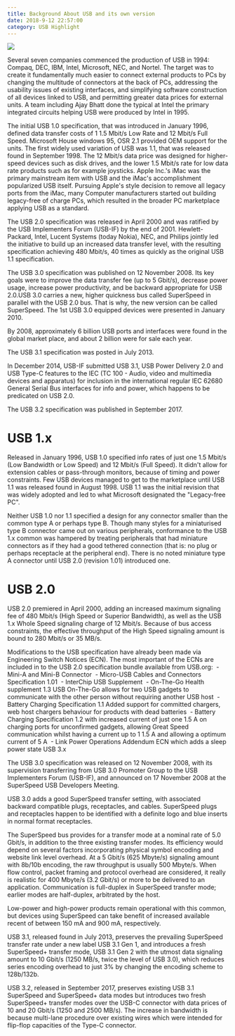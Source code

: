 ```yaml
---
title: Background About USB and its own version
date: 2018-9-12 22:57:00
category: USB Highlight
---
```


![](/img/3.jpg)

Several seven companies commenced the production of USB in 1994: Compaq, DEC, IBM, Intel, Microsoft, NEC, and Nortel. The target was to create it fundamentally much easier to connect external products to PCs by changing the multitude of connectors at the back of PCs, addressing the usability issues of existing interfaces, and simplifying software construction of all devices linked to USB, and permitting greater data prices for external units. A team including Ajay Bhatt done the typical at Intel the primary integrated circuits helping USB were produced by Intel in 1995.

<!-- more -->

The initial USB 1.0 specification, that was introduced in January 1996, defined data transfer costs of 1 1.5 Mbit/s Low Rate and 12 Mbit/s Full Speed. Microsoft House windows 95, OSR 2.1 provided OEM support for the units. The first widely used variation of USB was 1.1, that was released found in September 1998. The 12 Mbit/s data price was designed for higher-speed devices such as disk drives, and the lower 1.5 Mbit/s rate for low data rate products such as for example joysticks. Apple Inc.'s iMac was the primary mainstream item with USB and the iMac's accomplishment popularized USB itself. Pursuing Apple's style decision to remove all legacy ports from the iMac, many Computer manufacturers started out building legacy-free of charge PCs, which resulted in the broader PC marketplace applying USB as a standard.

The USB 2.0 specification was released in April 2000 and was ratified by the USB Implementers Forum (USB-IF) by the end of 2001. Hewlett-Packard, Intel, Lucent Systems (today Nokia), NEC, and Philips jointly led the initiative to build up an increased data transfer level, with the resulting specification achieving 480 Mbit/s, 40 times as quickly as the original USB 1.1 specification.

The USB 3.0 specification was published on 12 November 2008. Its key goals were to improve the data transfer fee (up to 5 Gbit/s), decrease power usage, increase power productivity, and be backward appropriate for USB 2.0.USB 3.0 carries a new, higher quickness bus called SuperSpeed in parallel with the USB 2.0 bus. That is why, the new version can be called SuperSpeed. The 1st USB 3.0 equipped devices were presented in January 2010.

By 2008, approximately 6 billion USB ports and interfaces were found in the global market place, and about 2 billion were for sale each year.

The USB 3.1 specification was posted in July 2013.

In December 2014, USB-IF submitted USB 3.1, USB Power Delivery 2.0 and USB Type-C features to the IEC (TC 100 - Audio, video and multimedia devices and apparatus) for inclusion in the international regular IEC 62680 General Serial Bus interfaces for info and power, which happens to be predicated on USB 2.0.

The USB 3.2 specification was published in September 2017.

# USB 1.x

Released in January 1996, USB 1.0 specified info rates of just one 1.5 Mbit/s (Low Bandwidth or Low Speed) and 12 Mbit/s (Full Speed). It didn't allow for extension cables or pass-through monitors, because of timing and power constraints. Few USB devices managed to get to the marketplace until USB 1.1 was released found in August 1998. USB 1.1 was the initial revision that was widely adopted and led to what Microsoft designated the "Legacy-free PC".

Neither USB 1.0 nor 1.1 specified a design for any connector smaller than the common type A or perhaps type B. Though many styles for a miniaturised type B connector came out on various peripherals, conformance to the USB 1.x common was hampered by treating peripherals that had miniature connectors as if they had a good tethered connection (that is: no plug or perhaps receptacle at the peripheral end). There is no noted miniature type A connector until USB 2.0 (revision 1.01) introduced one.

# USB 2.0

USB 2.0 premiered in April 2000, adding an increased maximum signaling fee of 480 Mbit/s (High Speed or Superior Bandwidth), as well as the USB 1.x Whole Speed signaling charge of 12 Mbit/s. Because of bus access constraints, the effective throughput of the High Speed signaling amount is bound to 280 Mbit/s or 35 MB/s.

Modifications to the USB specification have already been made via Engineering Switch Notices (ECN). The most important of the ECNs are included in to the USB 2.0 specification bundle available from USB.org:
 - Mini-A and Mini-B Connector
 - Micro-USB Cables and Connectors Specification 1.01
 - InterChip USB Supplement
 - On-The-Go Health supplement 1.3 USB On-The-Go allows for two USB gadgets to communicate with the other person without requiring another USB host
 - Battery Charging Specification 1.1 Added support for committed chargers, web host chargers behaviour for products with dead batteries
 - Battery Charging Specification 1.2 with increased current of just one 1.5 A on charging ports for unconfirmed gadgets, allowing Great Speed communication whilst having a current up to 1 1.5 A and allowing a optimum current of 5 A
 - Link Power Operations Addendum ECN which adds a sleep power state
USB 3.x

The USB 3.0 specification was released on 12 November 2008, with its supervision transferring from USB 3.0 Promoter Group to the USB Implementers Forum (USB-IF), and announced on 17 November 2008 at the SuperSpeed USB Developers Meeting.

USB 3.0 adds a good SuperSpeed transfer setting, with associated backward compatible plugs, receptacles, and cables. SuperSpeed plugs and receptacles happen to be identified with a definite logo and blue inserts in normal format receptacles.

The SuperSpeed bus provides for a transfer mode at a nominal rate of 5.0 Gbit/s, in addition to the three existing transfer modes. Its efficiency would depend on several factors incorporating physical symbol encoding and website link level overhead. At a 5 Gbit/s (625 Mbyte/s) signaling amount with 8b/10b encoding, the raw throughput is usually 500 Mbyte/s. When flow control, packet framing and protocol overhead are considered, it really is realistic for 400 Mbyte/s (3.2 Gbit/s) or more to be delivered to an application. Communication is full-duplex in SuperSpeed transfer mode; earlier modes are half-duplex, arbitrated by the host.

Low-power and high-power products remain operational with this common, but devices using SuperSpeed can take benefit of increased available recent of between 150 mA and 900 mA, respectively.

USB 3.1, released found in July 2013, preserves the prevailing SuperSpeed transfer rate under a new label USB 3.1 Gen 1, and introduces a fresh SuperSpeed+ transfer mode, USB 3.1 Gen 2 with the utmost data signaling amount to 10 Gbit/s (1250 MB/s, twice the level of USB 3.0), which reduces series encoding overhead to just 3% by changing the encoding scheme to 128b/132b.

USB 3.2, released in September 2017, preserves existing USB 3.1 SuperSpeed and SuperSpeed+ data modes but introduces two fresh SuperSpeed+ transfer modes over the USB-C connector with data prices of 10 and 20 Gbit/s (1250 and 2500 MB/s). The increase in bandwidth is because multi-lane procedure over existing wires which were intended for flip-flop capacities of the Type-C connector.
